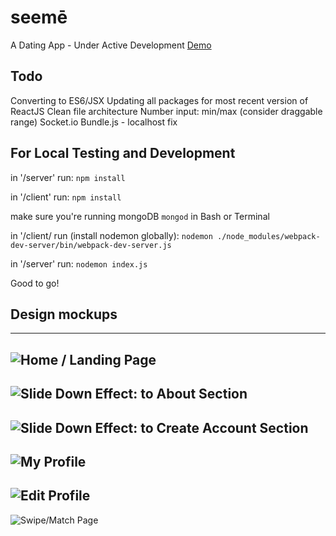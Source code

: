 # seemē
A Dating App - Under Active Development 
[Demo](https://seemedate.herokuapp.com/)

## Todo
Converting to ES6/JSX
Updating all packages for most recent version of ReactJS
Clean file architecture
Number input: min/max (consider draggable range)
Socket.io
Bundle.js - localhost fix

## For Local Testing and Development
in '/server' run:
```npm install```

in '/client' run:
```npm install```

make sure you're running mongoDB ```mongod``` in Bash or Terminal

in '/client/ run (install nodemon globally):
```nodemon ./node_modules/webpack-dev-server/bin/webpack-dev-server.js```

in '/server' run:
```nodemon index.js```

Good to go!

## Design mockups
--------------------------------------------------------------
![Home / Landing Page](/mock-ups/landing.png?raw=true "Landing Page")
--------------------------------------------------------------
![Slide Down Effect: to About Section](/mock-ups/about.png?raw=true "About Section")
--------------------------------------------------------------
![Slide Down Effect: to Create Account Section](/mock-ups/create-account.png?raw=true "Create Account Section")
--------------------------------------------------------------
![My Profile](/mock-ups/profile.png?raw=true "My Profile")
--------------------------------------------------------------
![Edit Profile](/mock-ups/edit-profile.png?raw=true "Edit Profile")
--------------------------------------------------------------
![Swipe/Match Page](/mock-ups/swipe.png?raw=true "Swipe/Match Page")
